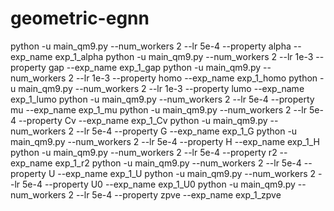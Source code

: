 # geometric-egnn


python -u main_qm9.py --num_workers 2 --lr 5e-4 --property alpha --exp_name exp_1_alpha
python -u main_qm9.py --num_workers 2 --lr 1e-3 --property gap --exp_name exp_1_gap
python -u main_qm9.py --num_workers 2 --lr 1e-3 --property homo --exp_name exp_1_homo
python -u main_qm9.py --num_workers 2 --lr 1e-3 --property lumo --exp_name exp_1_lumo
python -u main_qm9.py --num_workers 2 --lr 5e-4 --property mu --exp_name exp_1_mu
python -u main_qm9.py --num_workers 2 --lr 5e-4 --property Cv --exp_name exp_1_Cv
python -u main_qm9.py --num_workers 2 --lr 5e-4 --property G --exp_name exp_1_G
python -u main_qm9.py --num_workers 2 --lr 5e-4 --property H --exp_name exp_1_H
python -u main_qm9.py --num_workers 2 --lr 5e-4 --property r2 --exp_name exp_1_r2
python -u main_qm9.py --num_workers 2 --lr 5e-4 --property U --exp_name exp_1_U
python -u main_qm9.py --num_workers 2 --lr 5e-4 --property U0 --exp_name exp_1_U0
python -u main_qm9.py --num_workers 2 --lr 5e-4 --property zpve --exp_name exp_1_zpve
